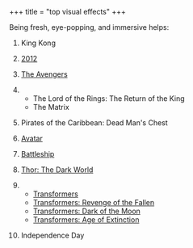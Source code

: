 +++
title = "top visual effects"
+++

Being fresh, eye-popping, and immersive helps:

1.  King Kong
2.  [2012]
3.  [The Avengers]
4.  -   The Lord of the Rings: The Return of the King
    -   The Matrix

5.  Pirates of the Caribbean: Dead Man\'s Chest
6.  [Avatar]
7.  [Battleship]
8.  [Thor: The Dark World]
9.  -   [Transformers]
    -   [Transformers: Revenge of the Fallen]
    -   [Transformers: Dark of the Moon]
    -   [Transformers: Age of Extinction]

10. Independence Day

  [2012]: http://movies.tshepang.net/2012-2009
  [The Avengers]: http://movies.tshepang.net/the-avengers-2012
  [Avatar]: http://movies.tshepang.net/avatar-2009
  [Battleship]: http://movies.tshepang.net/battleship-2012
  [Thor: The Dark World]: http://movies.tshepang.net/thor-the-dark-world-2013
  [Transformers]: http://movies.tshepang.net/transformers-2007
  [Transformers: Revenge of the Fallen]: http://movies.tshepang.net/transformers-revenge-of-the-fallen-2009
  [Transformers: Dark of the Moon]: http://movies.tshepang.net/transformers-dark-of-the-moon-2011
  [Transformers: Age of Extinction]: http://movies.tshepang.net/transformers-age-of-extinction-2014
